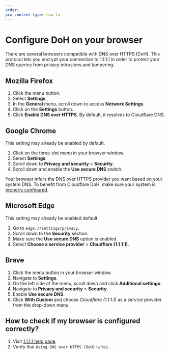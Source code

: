 ```yaml
---
order:
pcx-content-type: how-to
---
```


# Configure DoH on your browser

There are several browsers compatible with DNS over HTTPS (DoH). This protocol lets you encrypt your connection to 1.1.1.1 in order to protect your DNS queries from privacy intrusions and tampering.

## Mozilla Firefox

1. Click the menu button.
1. Select **Settings**.
1. In the **General** menu, scroll down to access **Network Settings**.
1. Click on the **Settings** button.
1. Click **Enable DNS over HTTPS**. By default, it resolves to Cloudflare DNS.

## Google Chrome

<Aside type="note">

This setting may already be enabled by default.

</Aside>

1. Click on the three-dot menu in your browser window.
1. Select **Settings**.
1. Scroll down to **Privacy and security** > **Security**.
1. Scroll down and enable the **Use secure DNS** switch.

Your browser infers the DNS over HTTPS provider you want based on your system DNS. To benefit from Cloudflare DoH, make sure your system is [properly configured](/setup-1.1.1.1/windows).

## Microsoft Edge

<Aside type="note">

This setting may already be enabled default.

</Aside>

1. Go to `edge://settings/privacy`.
1. Scroll down to the **Security** section.
1. Make sure the **Use secure DNS** option is enabled.
1. Select **Choose a service provider** > **Cloudflare (1.1.1.1)**.

## Brave

1. Click the menu button in your browser window.
1. Navigate to **Settings**.
1. On the left side of the menu, scroll down and click **Additional settings**.
1. Navigate to **Privacy and security** > **Security**.
1. Enable **Use secure DNS**.
1. Click **With Custom** and choose _Cloudflare (1.1.1.1)_ as a service provider from the drop-down menu.

## How to check if my browser is configured correctly?

1. Visit [1.1.1.1 help page](https://1.1.1.1/help).
1. Verify that `Using DNS over HTTPS (DoH)` is `Yes`.
